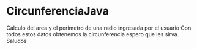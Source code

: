 # CircunferenciaJava
Calculo del area y el perimetro de una radio ingresada por el usuario
Con todos estos datos obtenemos la circunferencia espero que les sirva. 
Saludos

